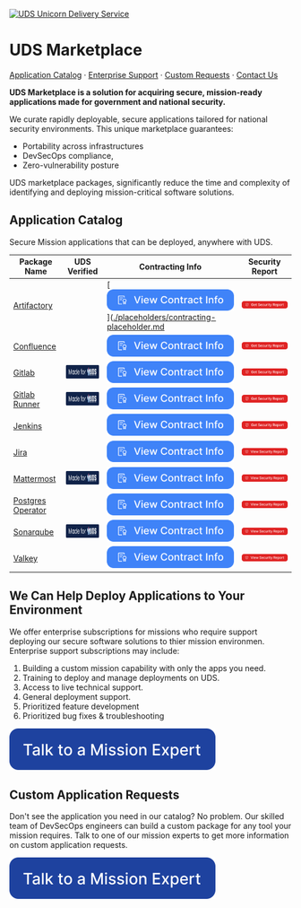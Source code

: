 <a href="../README.md"><img width="200" alt="UDS Unicorn Delivery Service" src="https://github.com/defenseunicorns/uds-marketplace/assets/1349336/52deb6da-bef5-4501-8d97-e8a63b10dbc9"></a>

# UDS Marketplace

[Application Catalog](#application-catalog) ·
[Enterprise Support](#we-can-help-deploy-applications-to-your-environment) ·
[Custom Requests](#custom-application-requests) ·
[Contact Us](https://www.defenseunicorns.com/contactus)

**UDS Marketplace is a solution for acquiring secure, mission-ready applications made for government and national security.**

We curate rapidly deployable, secure applications tailored for national security environments. This unique marketplace guarantees:

- Portability across infrastructures
- DevSecOps compliance,
- Zero-vulnerability posture

UDS marketplace packages, significantly reduce the time and complexity of identifying and deploying mission-critical software solutions.

## Application Catalog

Secure Mission applications that can be deployed, anywhere with UDS.

| Package Name                                                                          | UDS Verified                                                                                                                                                                         | Contracting Info                                                                        | Security Report                                                                             |
| ------------------------------------------------------------------------------------- | ------------------------------------------------------------------------------------------------------------------------------------------------------------------------------------ | --------------------------------------------------------------------------------------- | ------------------------------------------------------------------------------------------- |
| [Artifactory](./package-readme.md)             |                                                                                                                                                                                      | [![Contracting Info](img/contract-info.svg)]([./placeholders/contracting-placeholder.md](https://github.com/defenseunicorns/uds-marketplace/blob/prototype/docs/package-readme.md#contracting-information) | [![Security Package](img/get-security-report.svg)](./placeholders/security-placeholder.md)  |
| [Confluence](./package-readme.md)               |                                                                                                                                                                                      | [![Contracting Info](img/contract-info.svg)](./placeholders/contracting-placeholder.md) | [![Security Package](img/get-security-report.svg)](./placeholders/security-placeholder.md)  |
| [Gitlab](./package-readme.md)                       | [<img alt="Made for UDS" src="https://raw.githubusercontent.com/defenseunicorns/uds-common/main/docs/made-for-uds.svg" height="24px"/>](https://github.com/defenseunicorns/uds-core) | [![Contracting Info](img/contract-info.svg)](./placeholders/contracting-placeholder.md) | [![Security Package](img/get-security-report.svg)](./placeholders/security-placeholder.md)  |
| [Gitlab Runner](./package-readme.md)         | [<img alt="Made for UDS" src="https://raw.githubusercontent.com/defenseunicorns/uds-common/main/docs/made-for-uds.svg" height="24px"/>](https://github.com/defenseunicorns/uds-core) | [![Contracting Info](img/contract-info.svg)](./placeholders/contracting-placeholder.md) | [![Security Package](img/get-security-report.svg)](./placeholders/security-placeholder.md)  |
| [Jenkins](./package-readme.md)                     |                                                                                                                                                                                      | [![Contracting Info](img/contract-info.svg)](./placeholders/contracting-placeholder.md) | [![Security Package](img/get-security-report.svg)](./placeholders/security-placeholder.md)  |
| [Jira](./package-readme.md)                           |                                                                                                                                                                                      | [![Contracting Info](img/contract-info.svg)](./placeholders/contracting-placeholder.md) | [![Security Package](img/view-security-report.svg)](./placeholders/security-placeholder.md) |
| [Mattermost](./package-readme.md)               | [<img alt="Made for UDS" src="https://raw.githubusercontent.com/defenseunicorns/uds-common/main/docs/made-for-uds.svg" height="24px"/>](https://github.com/defenseunicorns/uds-core) | [![Contracting Info](img/contract-info.svg)](./placeholders/contracting-placeholder.md) | [![Security Package](img/view-security-report.svg)](./placeholders/security-placeholder.md) |
| [Postgres Operator](./package-readme.md) |                                                                                                                                                                                      | [![Contracting Info](img/contract-info.svg)](./placeholders/contracting-placeholder.md) | [![Security Package](img/view-security-report.svg)](./placeholders/security-placeholder.md) |
| [Sonarqube](./package-readme.md)                 | [<img alt="Made for UDS" src="https://raw.githubusercontent.com/defenseunicorns/uds-common/main/docs/made-for-uds.svg" height="24px"/>](https://github.com/defenseunicorns/uds-core) | [![Contracting Info](img/contract-info.svg)](./placeholders/contracting-placeholder.md) | [![Security Package](img/view-security-report.svg)](./placeholders/security-placeholder.md) |
| [Valkey](./package-readme.md)                       |                                                                                                                                                                                      | [![Contracting Info](img/contract-info.svg)](./placeholders/contracting-placeholder.md) | [![Security Package](img/view-security-report.svg)](./placeholders/security-placeholder.md) |

## We Can Help Deploy Applications to Your Environment

We offer enterprise subscriptions for missions who require support deploying our secure software solutions to thier mission environmen. Enterprise support subscriptions may include:

1. Building a custom mission capability with only the apps you need.
1. Training to deploy and manage deployments on UDS.
1. Access to live technical support.
1. General deployment support.
1. Prioritized feature development
1. Prioritized bug fixes & troubleshooting

[![Talk to a Mission Expert](img/talk.svg)](https://www.defenseunicorns.com/contactus)

## Custom Application Requests

Don't see the application you need in our catalog? No problem. Our skilled team of DevSecOps engineers can build a custom package for any tool your mission requires. Talk to one of our mission experts to get more information on custom application requests.

[![Talk to a Mission Expert](img/talk.svg)](https://www.defenseunicorns.com/contactus)
